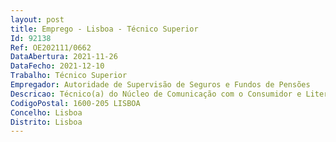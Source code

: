 ```yaml
--- 
layout: post
title: Emprego - Lisboa - Técnico Superior
Id: 92138
Ref: OE202111/0662
DataAbertura: 2021-11-26
DataFecho: 2021-12-10
Trabalho: Técnico Superior
Empregador: Autoridade de Supervisão de Seguros e Fundos de Pensões
Descricao: Técnico(a) do Núcleo de Comunicação com o Consumidor e Literacia Financeira do Departamento de Supervisão Comportamental.Ref.ª DSC2116 – Publicado a 26 11 2021A Autoridade de Supervisão de Seguros e Fundos de Pensões admite Técnico(a) do Núcleo de Comunicação com o Consumidor e Literacia Financeira para o Departamento de Supervisão Comportamental (DSC).Principais responsabilidades Produção de materiais de comunicação para as plataformas digitais da ASF Criação e gestão de conteúdos para as redes sociais Preparação de relatórios e apresentações Apoio na organização de seminários e conferências no domínio da literacia financeira Desenvolvimento de estratégias de comunicação digital.Perfil requerido Licenciatura pré Bolonha, ou licenciatura pós Bolonha com mestrado concluído, na área de Gestão         Mestrado e ou Pós Graduação em Marketing Experiência relevante em projetos de formação financeira Domínio da língua inglesa Domínio das ferramentas do MS Office  Bons conhecimentos das ferramentas PHC, SPSS, Canva e Figma.   Requisitos preferenciais Conhecimentos de sistemas de gestão de conteúdos Experiência na atividade seguradora e de fundos de pensões.Proporcionamos Condições remuneratórias compatíveis com a experiência e a responsabilidade da função a desempenhar Experiência numa instituição de referência, que valoriza e aposta no desenvolvimento e crescimento pessoal e profissional.Local  Lisboa.Candidatura A candidatura deverá ser apresentada até ao próximo dia 10 de dezembro de 2021 (inclusive), através do sítio da ASF, em www.asf.com.pt, acedendo ao Recrutamento com a Ref.ª DSC2116.Em caso de dificuldade no preenchimento ou no envio da candidatura eletrónica deverá ser contactada a ASF através do correio eletrónico  recrutamento.rh@asf.com.pt.
CodigoPostal: 1600-205 LISBOA
Concelho: Lisboa
Distrito: Lisboa
--- 
```

